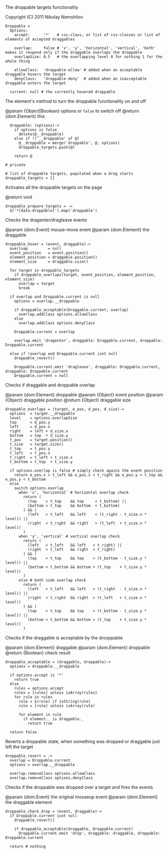 The droppable targets functionality

Copyright (C) 2011 Nikolay Nemshilov

```coffee-aside
Droppable =
  Options:
    accept:      '*'   # css-class, or list of css-classes or list of elements of accepted draggables

    overlap:     false # 'x', 'y', 'horizontal', 'vertical', 'both'  makes it respond only if the draggable overlaps the droppable
    overlapSize: 0.5   # the overlapping level 0 for nothing 1 for the whole thing

    allowClass:  'droppable-allow' # added when an acceptable draggable hovers the target
    denyClass:   'droppable-deny'  # added when an inacceptable draggable enters the target

  current: null # the currently hovered droppable
```

The element's method to turn the droppable
functionality on and off

@param {Object|Boolean} options or `false` to switch off
@return {dom.Element} this

```coffee-aside
  droppable: (options)->
    if options is false
      delete(@__droppable)
    else if !('__droppable' of @)
      @__droppable = merge('droppable', @, options)
      droppable_targets.push(@)

    return @

# private

# list of droppable targets, populated when a drag starts
droppable_targets = []
```

Activates all the droppable targets on the page

@return void

```coffee-aside
droppable_prepare_targets = ->
  $('*[data-droppable]').map('droppable')
```

Checks the dragenter/dragleave events

@param {dom.Event} mouse-move event
@param {dom.Element} the draggable

```coffee-aside
droppable_hover = (event, draggable)->
  overloap         = null
  event_position   = event.position()
  element_position = draggable.position()
  element_size     = draggable.size()

  for target in droppable_targets
    if droppable_overlaps(target, event_position, element_position, element_size)
      overlap = target
      break

  if overlap and Droppable.current is null
    options = overlap.__droppable

    if droppable_acceptable(Draggable.current, overlap)
      overlap.addClass options.allowClass
    else
      overlap.addClass options.denyClass

    Droppable.current = overlap

    overlap.emit 'dragenter', draggable: Draggable.current, droppable: Droppable.current

  else if !overlap and Droppable.current isnt null
    droppable_revert()

    Droppable.current.emit 'dragleave', draggable: Draggable.current, droppable: Droppable.current
    Droppable.current = null
```

Checks if draggable and droppable overlap

@param {dom.Element} droppable
@param {Object} event position
@param {Object} draggable position
@return {Object} draggable size

```coffee-aside
droppable_overlaps = (target, e_pos, d_pos, d_size)->
  options  = target.__droppable
  level    = options.overlapSize
  top      = d_pos.y
  left     = d_pos.x
  right    = left + d_size.x
  bottom   = top  + d_size.y
  t_pos    = target.position()
  t_size   = target.size()
  t_top    = t_pos.y
  t_left   = t_pos.x
  t_right  = t_left + t_size.x
  t_bottom = t_top  + t_size.y

  if options.overlap is false # simply check agains the event position
    return e_pos.x > t_left && e_pos.x < t_right && e_pos.y > t_top && e_pos.y < t_bottom
  else
    switch options.overlap
      when 'x', 'horizontal' # horizontal overlap check
        return (
          (top    > t_top    && top     < t_bottom) ||
          (bottom > t_top    && bottom  < t_bottom)
        ) && (
          (left   > t_left   && left    < (t_right - t_size.x * level)) ||
          (right  < t_right  && right   > (t_left  + t_size.x * level))
        )
      when 'y', 'vertical' # vertical overlap check
        return (
          (left   > t_left   && left   < t_right) ||
          (right  > t_left   && right  < t_right)
        ) && (
          (top    > t_top    && top    < (t_bottom - t_size.y * level)) ||
          (bottom < t_bottom && bottom > (t_top    + t_size.y * level))
        )
      else # both side overlap check
        return (
          (left   > t_left   && left   < (t_right  - t_size.x * level)) ||
          (right  < t_right  && right  > (t_left   + t_size.x * level))
        ) && (
          (top    > t_top    && top    < (t_bottom - t_size.y * level)) ||
          (bottom < t_bottom && bottom > (t_top    + t_size.y * level))
        )
```

Checks if the draggable is acceptable by the drooppable

@param {dom.Element} draggable
@param {dom.Element} droppable
@return {Boolean} check result

```coffee-aside
droppable_acceptable = (draggable, droppable)->
  options = droppable.__droppable

  if options.accept is '*'
    return true
  else
    rules = options.accept
    rules = [rules] unless isArray(rules)
    for rule in rules
      rule = $(rule) if isString(rule)
      rule = [rule] unless isArray(rule)

      for element in rule
        if element._ is draggable._
          return true

  return false
```

Reverts a droppable state, when something was dropped
or draggable just left the target

```coffee-aside
droppable_revert = ->
  overlap = Droppable.current
  options = overlap.__droppable

  overlap.removeClass options.allowClass
  overlap.removeClass options.denyClass
```

Checks if the droppable was dropped over a target and fires the events

@param {dom.Event} the original mouseup event
@param {dom.Element} the draggable element

```coffee-aside
droppable_check_drop = (event, draggable)->
  if Droppable.current isnt null
    droppable_revert()

    if droppable_acceptable(draggable, Droppable.current)
      Droppable.current.emit 'drop', draggable: draggable, droppable: Droppable.current

  return # nothing
```
